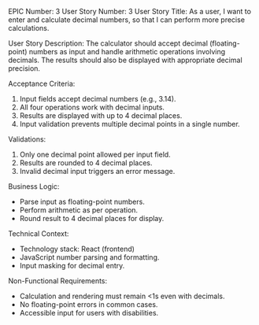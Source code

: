 EPIC Number: 3
User Story Number: 3
User Story Title: As a user, I want to enter and calculate decimal numbers, so that I can perform more precise calculations.

User Story Description: The calculator should accept decimal (floating-point) numbers as input and handle arithmetic operations involving decimals. The results should also be displayed with appropriate decimal precision.

Acceptance Criteria:
1. Input fields accept decimal numbers (e.g., 3.14).
2. All four operations work with decimal inputs.
3. Results are displayed with up to 4 decimal places.
4. Input validation prevents multiple decimal points in a single number.

Validations:
1. Only one decimal point allowed per input field.
2. Results are rounded to 4 decimal places.
3. Invalid decimal input triggers an error message.

Business Logic:
- Parse input as floating-point numbers.
- Perform arithmetic as per operation.
- Round result to 4 decimal places for display.

Technical Context:
- Technology stack: React (frontend)
- JavaScript number parsing and formatting.
- Input masking for decimal entry.

Non-Functional Requirements:
- Calculation and rendering must remain <1s even with decimals.
- No floating-point errors in common cases.
- Accessible input for users with disabilities.